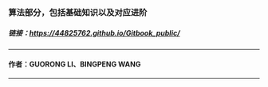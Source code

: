 
### 算法部分，包括基础知识以及对应进阶

##### 链接：https://44825762.github.io/Gitbook_public/

---
#### 作者：GUORONG LI、BINGPENG WANG
---
